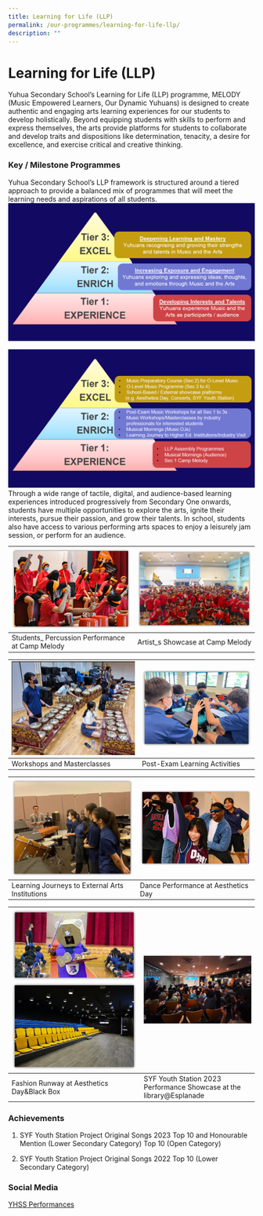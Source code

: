 ```yaml
---
title: Learning for Life (LLP)
permalink: /our-programmes/learning-for-life-llp/
description: ""
---
```

# **Learning for Life (LLP)**
Yuhua Secondary School’s Learning for Life (LLP) programme, MELODY (Music Empowered Learners, Our Dynamic Yuhuans) is designed to create authentic and engaging arts learning experiences for our students to develop holistically. Beyond equipping students with skills to perform and express themselves, the arts provide platforms for students to collaborate and develop traits and dispositions like determination, tenacity, a desire for excellence, and exercise critical and creative thinking. 
### **Key / Milestone Programmes**
Yuhua Secondary School’s LLP framework is structured around a tiered approach to provide a balanced mix of programmes that will meet the learning needs and aspirations of all students.  
![](/images/yhssllp1.PNG)

![](/images/yhssllp2.PNG)
Through a wide range of tactile, digital, and audience-based learning experiences introduced progressively from Secondary One onwards, students have multiple opportunities to explore the arts, ignite their interests, pursue their passion, and grow their talents. In school, students also have access to various performing arts spaces to enjoy a leisurely jam session, or perform for an audience.

| ![](/images/yhssllp3.png) |![](/images/yhssllp4.png) | 
| -------- | -------- | 
| Students_ Percussion Performance at Camp Melody | Artist_s Showcase at Camp Melody| 

|![](/images/yhssllp5.png)| ![](/images/yhssllp6.png) | 
| -------- | -------- | 
| Workshops and Masterclasses| Post-Exam Learning Activities | 

| ![](/images/yhssllp7.png) | ![](/images/yhssllp8.png) | 
|-------- | -------- | 
| Learning Journeys to External Arts Institutions|Dance Performance at Aesthetics Day| 

| ![](/images/yhssllp9.png)![](/images/yhssllp11.png)| ![](/images/yhssllp.png)| 
| -------- | -------- | 
|Fashion Runway at Aesthetics Day&Black Box| SYF Youth Station 2023 Performance Showcase at the library@Esplanade | 



### **Achievements**

1) SYF Youth Station Project Original Songs 2023
Top 10 and Honourable Mention (Lower Secondary Category)
Top 10 (Open Category)

2) SYF Youth Station Project Original Songs 2022
Top 10 (Lower Secondary Category)


### **Social Media**
[YHSS Performances](https://youtube.com/playlist?list=PLPcKnMGv574196ceMe8p4wxVUEiiDx8g1)